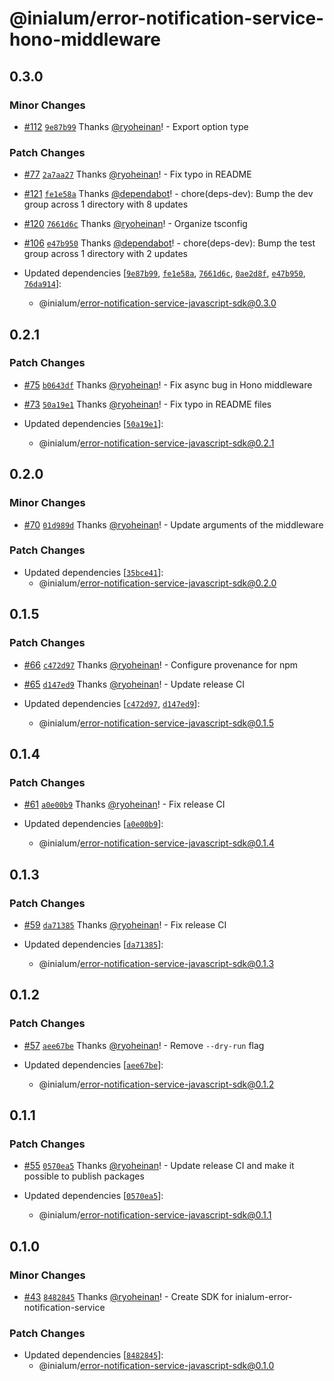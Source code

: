 # @inialum/error-notification-service-hono-middleware

## 0.3.0

### Minor Changes

- [#112](https://github.com/inialum/inialum-error-notification-service/pull/112) [`9e87b99`](https://github.com/inialum/inialum-error-notification-service/commit/9e87b990525c942a437c7612fe36422effed189e) Thanks [@ryoheinan](https://github.com/ryoheinan)! - Export option type

### Patch Changes

- [#77](https://github.com/inialum/inialum-error-notification-service/pull/77) [`2a7aa27`](https://github.com/inialum/inialum-error-notification-service/commit/2a7aa27312e62bba445ab3d7854fb75e15b286e4) Thanks [@ryoheinan](https://github.com/ryoheinan)! - Fix typo in README

- [#121](https://github.com/inialum/inialum-error-notification-service/pull/121) [`fe1e58a`](https://github.com/inialum/inialum-error-notification-service/commit/fe1e58a75a26239be1abdb4910d0c93be9a0b139) Thanks [@dependabot](https://github.com/apps/dependabot)! - chore(deps-dev): Bump the dev group across 1 directory with 8 updates

- [#120](https://github.com/inialum/inialum-error-notification-service/pull/120) [`7661d6c`](https://github.com/inialum/inialum-error-notification-service/commit/7661d6c60a6a902bb821a3fe4add878d5a508bc1) Thanks [@ryoheinan](https://github.com/ryoheinan)! - Organize tsconfig

- [#106](https://github.com/inialum/inialum-error-notification-service/pull/106) [`e47b950`](https://github.com/inialum/inialum-error-notification-service/commit/e47b950dc025e096524cc03fd6bc11d895b63a95) Thanks [@dependabot](https://github.com/apps/dependabot)! - chore(deps-dev): Bump the test group across 1 directory with 2 updates

- Updated dependencies [[`9e87b99`](https://github.com/inialum/inialum-error-notification-service/commit/9e87b990525c942a437c7612fe36422effed189e), [`fe1e58a`](https://github.com/inialum/inialum-error-notification-service/commit/fe1e58a75a26239be1abdb4910d0c93be9a0b139), [`7661d6c`](https://github.com/inialum/inialum-error-notification-service/commit/7661d6c60a6a902bb821a3fe4add878d5a508bc1), [`0ae2d8f`](https://github.com/inialum/inialum-error-notification-service/commit/0ae2d8fb46b245244c19fd0758e73a8fc06da4ff), [`e47b950`](https://github.com/inialum/inialum-error-notification-service/commit/e47b950dc025e096524cc03fd6bc11d895b63a95), [`76da914`](https://github.com/inialum/inialum-error-notification-service/commit/76da914b91b1295d34fc6e2f30e147e920b31ad3)]:
  - @inialum/error-notification-service-javascript-sdk@0.3.0

## 0.2.1

### Patch Changes

- [#75](https://github.com/inialum/inialum-error-notification-service/pull/75) [`b0643df`](https://github.com/inialum/inialum-error-notification-service/commit/b0643dfce3e9f8c721f6e33b359ebc47743259f7) Thanks [@ryoheinan](https://github.com/ryoheinan)! - Fix async bug in Hono middleware

- [#73](https://github.com/inialum/inialum-error-notification-service/pull/73) [`50a19e1`](https://github.com/inialum/inialum-error-notification-service/commit/50a19e11daf8ccd5cac58a44f7a7a890ff8a8919) Thanks [@ryoheinan](https://github.com/ryoheinan)! - Fix typo in README files

- Updated dependencies [[`50a19e1`](https://github.com/inialum/inialum-error-notification-service/commit/50a19e11daf8ccd5cac58a44f7a7a890ff8a8919)]:
  - @inialum/error-notification-service-javascript-sdk@0.2.1

## 0.2.0

### Minor Changes

- [#70](https://github.com/inialum/inialum-error-notification-service/pull/70) [`01d989d`](https://github.com/inialum/inialum-error-notification-service/commit/01d989d1f7e4dad1d5cbd2a5a130169d4ba10220) Thanks [@ryoheinan](https://github.com/ryoheinan)! - Update arguments of the middleware

### Patch Changes

- Updated dependencies [[`35bce41`](https://github.com/inialum/inialum-error-notification-service/commit/35bce416268ba09943af417d20f9e6f999967441)]:
  - @inialum/error-notification-service-javascript-sdk@0.2.0

## 0.1.5

### Patch Changes

- [#66](https://github.com/inialum/inialum-error-notification-service/pull/66) [`c472d97`](https://github.com/inialum/inialum-error-notification-service/commit/c472d973471947d5165edc82a85923c544a595ae) Thanks [@ryoheinan](https://github.com/ryoheinan)! - Configure provenance for npm

- [#65](https://github.com/inialum/inialum-error-notification-service/pull/65) [`d147ed9`](https://github.com/inialum/inialum-error-notification-service/commit/d147ed9fd3267a85566658db3198205834c09c0e) Thanks [@ryoheinan](https://github.com/ryoheinan)! - Update release CI

- Updated dependencies [[`c472d97`](https://github.com/inialum/inialum-error-notification-service/commit/c472d973471947d5165edc82a85923c544a595ae), [`d147ed9`](https://github.com/inialum/inialum-error-notification-service/commit/d147ed9fd3267a85566658db3198205834c09c0e)]:
  - @inialum/error-notification-service-javascript-sdk@0.1.5

## 0.1.4

### Patch Changes

- [#61](https://github.com/inialum/inialum-error-notification-service/pull/61) [`a0e00b9`](https://github.com/inialum/inialum-error-notification-service/commit/a0e00b9b9adc6053ee98c781dbb6646815f82517) Thanks [@ryoheinan](https://github.com/ryoheinan)! - Fix release CI

- Updated dependencies [[`a0e00b9`](https://github.com/inialum/inialum-error-notification-service/commit/a0e00b9b9adc6053ee98c781dbb6646815f82517)]:
  - @inialum/error-notification-service-javascript-sdk@0.1.4

## 0.1.3

### Patch Changes

- [#59](https://github.com/inialum/inialum-error-notification-service/pull/59) [`da71385`](https://github.com/inialum/inialum-error-notification-service/commit/da71385358f6346278b277e56d0c677c5d2ac65b) Thanks [@ryoheinan](https://github.com/ryoheinan)! - Fix release CI

- Updated dependencies [[`da71385`](https://github.com/inialum/inialum-error-notification-service/commit/da71385358f6346278b277e56d0c677c5d2ac65b)]:
  - @inialum/error-notification-service-javascript-sdk@0.1.3

## 0.1.2

### Patch Changes

- [#57](https://github.com/inialum/inialum-error-notification-service/pull/57) [`aee67be`](https://github.com/inialum/inialum-error-notification-service/commit/aee67be9a168af3a63d42e8fc84b6578a1ce3d23) Thanks [@ryoheinan](https://github.com/ryoheinan)! - Remove `--dry-run` flag

- Updated dependencies [[`aee67be`](https://github.com/inialum/inialum-error-notification-service/commit/aee67be9a168af3a63d42e8fc84b6578a1ce3d23)]:
  - @inialum/error-notification-service-javascript-sdk@0.1.2

## 0.1.1

### Patch Changes

- [#55](https://github.com/inialum/inialum-error-notification-service/pull/55) [`0570ea5`](https://github.com/inialum/inialum-error-notification-service/commit/0570ea59f80a3464e5ea58dc86424323e191ba11) Thanks [@ryoheinan](https://github.com/ryoheinan)! - Update release CI and make it possible to publish packages

- Updated dependencies [[`0570ea5`](https://github.com/inialum/inialum-error-notification-service/commit/0570ea59f80a3464e5ea58dc86424323e191ba11)]:
  - @inialum/error-notification-service-javascript-sdk@0.1.1

## 0.1.0

### Minor Changes

- [#43](https://github.com/inialum/inialum-error-notification-service/pull/43) [`8482845`](https://github.com/inialum/inialum-error-notification-service/commit/8482845641a07f8c8aa29db96fa21cafb1677c8b) Thanks [@ryoheinan](https://github.com/ryoheinan)! - Create SDK for inialum-error-notification-service

### Patch Changes

- Updated dependencies [[`8482845`](https://github.com/inialum/inialum-error-notification-service/commit/8482845641a07f8c8aa29db96fa21cafb1677c8b)]:
  - @inialum/error-notification-service-javascript-sdk@0.1.0
